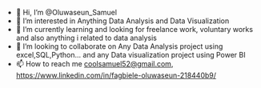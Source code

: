 - 👋 Hi, I’m @Oluwaseun_Samuel
- 👀 I’m interested in Anything Data Analysis and Data Visualization
- 🌱 I’m currently learning and looking for freelance work, voluntary works and also anything i related to data analysis
- 💞️ I’m looking to collaborate on Any Data Analysis project using excel,SQL,Python... and any Data visualization project using Power BI
- 📫 How to reach me coolsamuel52@gmail.com, https://www.linkedin.com/in/fagbiele-oluwaseun-218440b9/

<!---
Coolsammy52/Coolsammy52 is a ✨ special ✨ repository because its `README.md` (this file) appears on your GitHub profile.
You can click the Preview link to take a look at your changes.
--->
